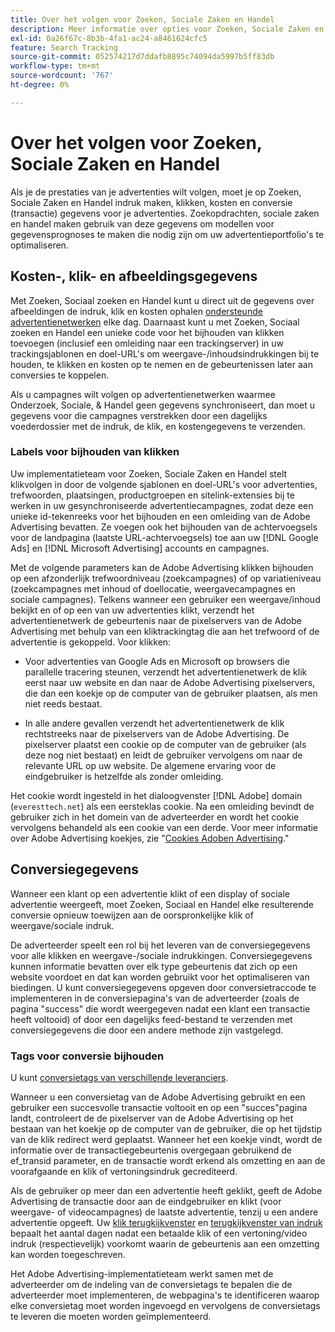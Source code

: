 ```yaml
---
title: Over het volgen voor Zoeken, Sociale Zaken en Handel
description: Meer informatie over opties voor Zoeken, Sociale Zaken en Handel.
exl-id: 0a26f67c-8b3b-4fa1-ac24-a8461624cfc5
feature: Search Tracking
source-git-commit: 052574217d7ddafb8895c74094da5997b5ff83db
workflow-type: tm+mt
source-wordcount: '767'
ht-degree: 0%

---
```


# Over het volgen voor Zoeken, Sociale Zaken en Handel

Als je de prestaties van je advertenties wilt volgen, moet je op Zoeken, Sociale Zaken en Handel indruk maken, klikken, kosten en conversie (transactie) gegevens voor je advertenties. Zoekopdrachten, sociale zaken en handel maken gebruik van deze gegevens om modellen voor gegevensprognoses te maken die nodig zijn om uw advertentieportfolio&#39;s te optimaliseren.

## Kosten-, klik- en afbeeldingsgegevens

Met Zoeken, Sociaal zoeken en Handel kunt u direct uit de gegevens over afbeeldingen de indruk, klik en kosten ophalen [ondersteunde advertentienetwerken](/help/search-social-commerce/introduction/supported-inventory.md) elke dag. Daarnaast kunt u met Zoeken, Sociaal zoeken en Handel een unieke code voor het bijhouden van klikken toevoegen (inclusief een omleiding naar een trackingserver) in uw trackingsjablonen en doel-URL&#39;s om weergave-/inhoudsindrukkingen bij te houden, te klikken en kosten op te nemen en de gebeurtenissen later aan conversies te koppelen.

Als u campagnes wilt volgen op advertentienetwerken waarmee Onderzoek, Sociale, &amp; Handel geen gegevens synchroniseert, dan moet u gegevens voor die campagnes verstrekken door een dagelijks voederdossier met de indruk, de klik, en kostengegevens te verzenden.

### Labels voor bijhouden van klikken

Uw implementatieteam voor Zoeken, Sociale Zaken en Handel stelt klikvolgen in door de volgende sjablonen en doel-URL&#39;s voor advertenties, trefwoorden, plaatsingen, productgroepen en sitelink-extensies bij te werken in uw gesynchroniseerde advertentiecampagnes, zodat deze een unieke id-tekenreeks voor het bijhouden en een omleiding van de Adobe Advertising bevatten. Ze voegen ook het bijhouden van de achtervoegsels voor de landpagina (laatste URL-achtervoegsels) toe aan uw [!DNL Google Ads] en [!DNL Microsoft Advertising] accounts en campagnes.

Met de volgende parameters kan de Adobe Advertising klikken bijhouden op een afzonderlijk trefwoordniveau (zoekcampagnes) of op variatieniveau (zoekcampagnes met inhoud of doellocatie, weergavecampagnes en sociale campagnes). Telkens wanneer een gebruiker een weergave/inhoud bekijkt en of op een van uw advertenties klikt, verzendt het advertentienetwerk de gebeurtenis naar de pixelservers van de Adobe Advertising met behulp van een kliktrackingtag die aan het trefwoord of de advertentie is gekoppeld. Voor klikken:

* Voor advertenties van Google Ads en Microsoft op browsers die parallelle tracering steunen, verzendt het advertentienetwerk de klik eerst naar uw website en dan naar de Adobe Advertising pixelservers, die dan een koekje op de computer van de gebruiker plaatsen, als men niet reeds bestaat.

* In alle andere gevallen verzendt het advertentienetwerk de klik rechtstreeks naar de pixelservers van de Adobe Advertising. De pixelserver plaatst een cookie op de computer van de gebruiker (als deze nog niet bestaat) en leidt de gebruiker vervolgens om naar de relevante URL op uw website. De algemene ervaring voor de eindgebruiker is hetzelfde als zonder omleiding.

Het cookie wordt ingesteld in het dialoogvenster [!DNL Adobe] domain (`everesttech.net`) als een eersteklas cookie. Na een omleiding bevindt de gebruiker zich in het domein van de adverteerder en wordt het cookie vervolgens behandeld als een cookie van een derde. Voor meer informatie over Adobe Advertising koekjes, zie &quot;[Cookies Adoben Advertising](https://experienceleague.adobe.com/docs/core-services/interface/ec-cookies/cookies-advertising-cloud.html).&quot;

## Conversiegegevens

Wanneer een klant op een advertentie klikt of een display of sociale advertentie weergeeft, moet Zoeken, Sociaal en Handel elke resulterende conversie opnieuw toewijzen aan de oorspronkelijke klik of weergave/sociale indruk.

De adverteerder speelt een rol bij het leveren van de conversiegegevens voor alle klikken en weergave-/sociale indrukkingen. Conversiegegevens kunnen informatie bevatten over elk type gebeurtenis dat zich op een website voordoet en dat kan worden gebruikt voor het optimaliseren van biedingen. U kunt conversiegegevens opgeven door conversietraccode te implementeren in de conversiepagina&#39;s van de adverteerder (zoals de pagina &quot;success&quot; die wordt weergegeven nadat een klant een transactie heeft voltooid) of door een dagelijks feed-bestand te verzenden met conversiegegevens die door een andere methode zijn vastgelegd.

### Tags voor conversie bijhouden

U kunt [conversietags van verschillende leveranciers](/help/search-social-commerce/tracking/conversion-tracking-about.md).

Wanneer u een conversietag van de Adobe Advertising gebruikt en een gebruiker een succesvolle transactie voltooit en op een &quot;succes&quot;pagina landt, controleert de de pixelserver van de Adobe Advertising op het bestaan van het koekje op de computer van de gebruiker, die op het tijdstip van de klik redirect werd geplaatst. Wanneer het een koekje vindt, wordt de informatie over de transactiegebeurtenis overgegaan gebruikend de ef_transid parameter, en de transactie wordt erkend als omzetting en aan de voorafgaande en klik of vertoningsindruk gecrediteerd.

Als de gebruiker op meer dan een advertentie heeft geklikt, geeft de Adobe Advertising de transactie door aan de eindgebruiker en klikt (voor weergave- of videocampagnes) de laatste advertentie, tenzij u een andere advertentie opgeeft. Uw [klik terugkijkvenster](/help/search-social-commerce/glossary.md#c-d) en [terugkijkvenster van indruk](/help/search-social-commerce/glossary.md#i-j) bepaalt het aantal dagen nadat een betaalde klik of een vertoning/video indruk (respectievelijk) voorkomt waarin de gebeurtenis aan een omzetting kan worden toegeschreven.

Het Adobe Advertising-implementatieteam werkt samen met de adverteerder om de indeling van de conversietags te bepalen die de adverteerder moet implementeren, de webpagina&#39;s te identificeren waarop elke conversietag moet worden ingevoegd en vervolgens de conversietags te leveren die moeten worden geïmplementeerd.

